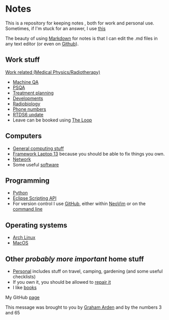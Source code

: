 # Notes

This is a repository for keeping notes , both for work and personal use.  Sometimes, if I'm stuck for an answer, I use [this](https://chat.openai.com)

The beauty of using [Markdown](https://github.com/adam-p/markdown-here/wiki/Markdown-Cheatsheet) for notes is that I can edit the .md files in any text editor (or even on [Github](https://github.com/GrahamArden)).

## Work stuff

[Work related (Medical Physics/Radiotherapy)](./work/README.md)

- [Machine QA](./work/Machine%20QA.md)
- [PSQA](./work/psqa/README.md)
- [Treatment planning](./work/treatment_planning/README.md)
- [Developments](./work/developments/README.md)
- [Radiobiology](./work/radiobiology/README.md)
- [Phone numbers](./work/phone.md)
- [RTDS6 update](./work/RTDS6_review.md)
- Leave can be booked using [The Loop](https://web.loop.allocate-cloud.co.uk/EmployeeOnlineHealth/HEYTLIVE/Roster/AnnualLeave)
  
## Computers

- [General computing stuff](./computing/README.md)
- [Framework Laptop 13](./computing/framework_13.md) because you should be able to fix things you own.
- [Network](./computing/network.md)
- Some useful [software](./computing/software.md)

## Programming

- [Python](./python/README.md)
- [Eclipse Scripting API](./esapi/README.md)
- For version control I use [GitHub](https://github.com/GrahamArden), either within [NeoVim](https://neovim.io/) or on the [command line](https://docs.github.com/en/github-cli/github-cli/about-github-cli)

## Operating systems

- [Arch Linux](./arch_linux/README.md)
- [MacOS](./macos/README.md)

## Other _probably more important_ home stuff

- [Personal](./personal/README.md) includes stuff on travel, camping, gardening (and some useful checklists)
- If you own it, you should be allowed to [repair it](./personal/Right_to_repair.md)
- I like [books](./books/README.md)

My GitHub [page](https://github.com/GrahamArden)

This message was brought to you by [Graham Arden](<mailto:graham.arden@trigfa.org.uk>) and by the numbers 3 and 65

